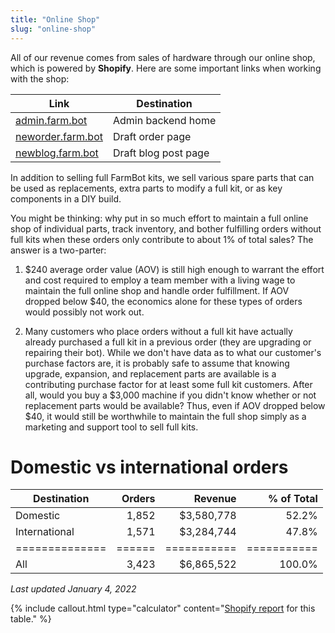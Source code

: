 ```yaml
---
title: "Online Shop"
slug: "online-shop"
---
```


All of our revenue comes from sales of hardware through our online shop, which is powered by **Shopify**. Here are some important links when working with the shop:

|Link                          |Destination                   |
|------------------------------|------------------------------|
|[admin.farm.bot](https://farmbot.myshopify.com/admin)|Admin backend home
|[neworder.farm.bot](http://neworder.farm.bot)|Draft order page
|[newblog.farm.bot](http://newblog.farm.bot)|Draft blog post page

In addition to selling full FarmBot kits, we sell various spare parts that can be used as replacements, extra parts to modify a full kit, or as key components in a DIY build.

You might be thinking: why put in so much effort to maintain a full online shop of individual parts, track inventory, and bother fulfilling orders without full kits when these orders only contribute to about 1% of total sales? The answer is a two-parter:

1. $240 average order value (AOV) is still high enough to warrant the effort and cost required to employ a team member with a living wage to maintain the full online shop and handle order fulfillment. If AOV dropped below $40, the economics alone for these types of orders would possibly not work out.

2. Many customers who place orders without a full kit have actually already purchased a full kit in a previous order (they are upgrading or repairing their bot). While we don't have data as to what our customer's purchase factors are, it is probably safe to assume that knowing upgrade, expansion, and replacement parts are available is a contributing purchase factor for at least some full kit customers. After all, would you buy a $3,000 machine if you didn't know whether or not replacement parts would be available? Thus, even if AOV dropped below $40, it would still be worthwhile to maintain the full shop simply as a marketing and support tool to sell full kits.

# Domestic vs international orders

|Destination   |Orders|Revenue    |% of Total |
|--------------|-----:|----------:|----------:|
|Domestic      |1,852 |$3,580,778 |52.2%
|International |1,571 |$3,284,744 |47.8%
|==============|======|===========|===========|
|All           |3,423 |$6,865,522 |100.0%

_Last updated January 4, 2022_

{%
include callout.html
type="calculator"
content="[Shopify report](https://farmbot.myshopify.com/admin/reports/2537193570?since=2016-01-01&until=2021-12-31) for this table."
%}
